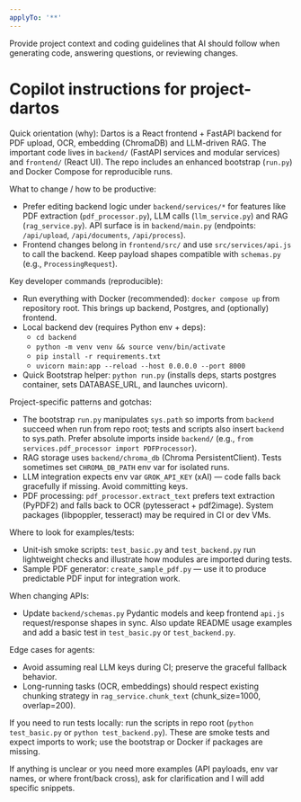 ```yaml
---
applyTo: '**'
---
```

Provide project context and coding guidelines that AI should follow when generating code, answering questions, or reviewing changes.
<!--
Guidance for AI coding agents working on the Dartos repository.
Keep this file short (20–50 lines). Be specific about patterns, tools, and where to look.
-->

# Copilot instructions for project-dartos

Quick orientation (why): Dartos is a React frontend + FastAPI backend for PDF upload, OCR, embedding (ChromaDB) and LLM-driven RAG. The important code lives in `backend/` (FastAPI services and modular services) and `frontend/` (React UI). The repo includes an enhanced bootstrap (`run.py`) and Docker Compose for reproducible runs.

What to change / how to be productive:
- Prefer editing backend logic under `backend/services/*` for features like PDF extraction (`pdf_processor.py`), LLM calls (`llm_service.py`) and RAG (`rag_service.py`). API surface is in `backend/main.py` (endpoints: `/api/upload`, `/api/documents`, `/api/process`).
- Frontend changes belong in `frontend/src/` and use `src/services/api.js` to call the backend. Keep payload shapes compatible with `schemas.py` (e.g., `ProcessingRequest`).

Key developer commands (reproducible):
- Run everything with Docker (recommended): `docker compose up` from repository root. This brings up backend, Postgres, and (optionally) frontend.
- Local backend dev (requires Python env + deps):
  - `cd backend`
  - `python -m venv venv && source venv/bin/activate`
  - `pip install -r requirements.txt`
  - `uvicorn main:app --reload --host 0.0.0.0 --port 8000`
- Quick Bootstrap helper: `python run.py` (installs deps, starts postgres container, sets DATABASE_URL, and launches uvicorn).

Project-specific patterns and gotchas:
- The bootstrap `run.py` manipulates `sys.path` so imports from `backend` succeed when run from repo root; tests and scripts also insert `backend` to sys.path. Prefer absolute imports inside `backend/` (e.g., `from services.pdf_processor import PDFProcessor`).
- RAG storage uses `backend/chroma_db` (Chroma PersistentClient). Tests sometimes set `CHROMA_DB_PATH` env var for isolated runs.
- LLM integration expects env var `GROK_API_KEY` (xAI) — code falls back gracefully if missing. Avoid committing keys.
- PDF processing: `pdf_processor.extract_text` prefers text extraction (PyPDF2) and falls back to OCR (pytesseract + pdf2image). System packages (libpoppler, tesseract) may be required in CI or dev VMs.

Where to look for examples/tests:
- Unit-ish smoke scripts: `test_basic.py` and `test_backend.py` run lightweight checks and illustrate how modules are imported during tests.
- Sample PDF generator: `create_sample_pdf.py` — use it to produce predictable PDF input for integration work.

When changing APIs:
- Update `backend/schemas.py` Pydantic models and keep frontend `api.js` request/response shapes in sync. Also update README usage examples and add a basic test in `test_basic.py` or `test_backend.py`.

Edge cases for agents:
- Avoid assuming real LLM keys during CI; preserve the graceful fallback behavior.
- Long-running tasks (OCR, embeddings) should respect existing chunking strategy in `rag_service.chunk_text` (chunk_size=1000, overlap=200).

If you need to run tests locally: run the scripts in repo root (`python test_basic.py` or `python test_backend.py`). These are smoke tests and expect imports to work; use the bootstrap or Docker if packages are missing.

If anything is unclear or you need more examples (API payloads, env var names, or where front/back cross), ask for clarification and I will add specific snippets.
